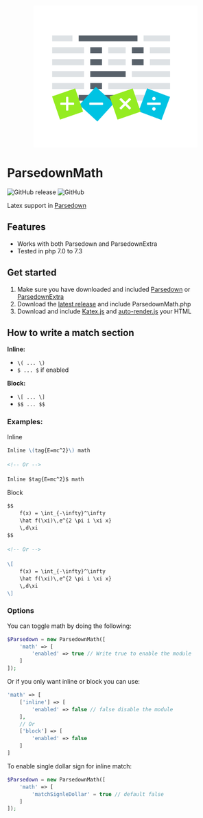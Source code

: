 <!-- ![ParsedownMath](docs/img/ParsedownMath.png) -->
<p align="center"><img alt="ParsedownMath" src="docs/img/ParsedownMath.png" height="330" /></p>

# ParsedownMath

![GitHub release](https://img.shields.io/github/release/BenjaminHoegh/parsedownMath.svg?style=flat-square)
![GitHub](https://img.shields.io/github/license/BenjaminHoegh/parsedownMath.svg?style=flat-square)

Latex support in [Parsedown](https://github.com/erusev/parsedown)

## Features

- Works with both Parsedown and ParsedownExtra
- Tested in php 7.0 to 7.3

## Get started

1. Make sure you have downloaded and included [Parsedown](https://github.com/erusev/parsedown) or [ParsedownExtra](https://github.com/erusev/parsedown-extra)
2. Download the [latest release](https://github.com/BenjaminHoegh/ParsedownMath/releases/latest) and include ParsedownMath.php
3. Download and include [Katex.js](https://katex.org) and [auto-render.js](https://katex.org/docs/autorender.html) your HTML

## How to write a match section

**Inline:**

- `\( ... \)`
- `$ ... $` if enabled

**Block:**

- `\[ ... \]`
- `$$ ... $$`

### Examples:

Inline

```markdown
Inline \(tag{E=mc^2}\) math

<!-- Or -->

Inline $tag{E=mc^2}$ math
```

Block

```markdown
$$
    f(x) = \int_{-\infty}^\infty
    \hat f(\xi)\,e^{2 \pi i \xi x}
    \,d\xi
$$

<!-- Or -->

\[
    f(x) = \int_{-\infty}^\infty
    \hat f(\xi)\,e^{2 \pi i \xi x}
    \,d\xi
\]
```

### Options

You can toggle math by doing the following:

```php
$Parsedown = new ParsedownMath([
    'math' => [
        'enabled' => true // Write true to enable the module
    ]
]);
```

Or if you only want inline or block you can use:

```php
'math' => [
    ['inline'] => [
        'enabled' => false // false disable the module
    ],
    // Or
    ['block'] => [
        'enabled' => false
    ]
]
```

To enable single dollar sign for inline match:

```php
$Parsedown = new ParsedownMath([
    'math' => [
        'matchSignleDollar' = true // default false
    ]
]);
```
